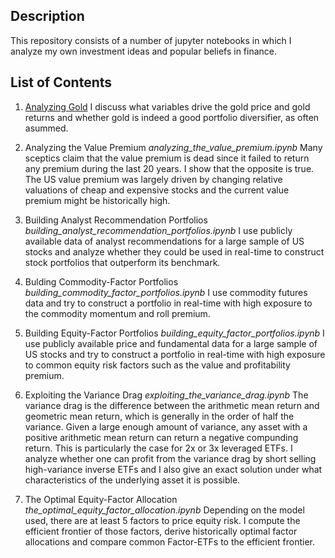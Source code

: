## Description
This repository consists of a number of jupyter notebooks in which I analyze my own investment ideas and popular beliefs in finance.

## List of Contents

1. [Analyzing Gold](https://github.com/Jon-Nie/investment_ideas/blob/main/analyzing_gold.ipynb)
I discuss what variables drive the gold price and gold returns and whether gold is indeed a good portfolio diversifier, as often asummed.

2. Analyzing the Value Premium
*analyzing_the_value_premium.ipynb*
Many sceptics claim that the value premium is dead since it failed to return any premium during the last 20 years. I show that the opposite is true. The US value premium was largely driven by changing relative valuations of cheap and expensive stocks and the current value premium might be historically high.

3. Building Analyst Recommendation Portfolios
*building_analyst_recommendation_portfolios.ipynb*
I use publicly available data of analyst recommendations for a large sample of US stocks and analyze whether they could be used in real-time to construct stock portfolios that outperform its benchmark.

4. Bulding Commodity-Factor Portfolios
*building_commodity_factor_portfolios.ipynb*
I use commodity futures data and try to construct a portfolio in real-time with high exposure to the commodity momentum and roll premium.

5. Building Equity-Factor Portfolios
*building_equity_factor_portfolios.ipynb*
I use publicly available price and fundamental data for a large sample of US stocks and try to construct a portfolio in real-time with high exposure to common equity risk factors such as the value and profitability premium.

6. Exploiting the Variance Drag
*exploiting_the_variance_drag.ipynb*
The variance drag is the difference between the arithmetic mean return and geometric mean return, which is generally in the order of half the variance.
Given a large enough amount of variance, any asset with a positive arithmetic mean return can return a negative compunding return. This is particularly the case for 2x or 3x leveraged ETFs. I analyze whether one can profit from the variance drag by short selling high-variance inverse ETFs and I also give an exact solution under what characteristics of the underlying asset it is possible.

7. The Optimal Equity-Factor Allocation
*the_optimal_equity_factor_allocation.ipynb*
Depending on the model used, there are at least 5 factors to price equity risk. I compute the efficient frontier of those factors, derive historically optimal factor allocations and compare common Factor-ETFs to the efficient frontier.